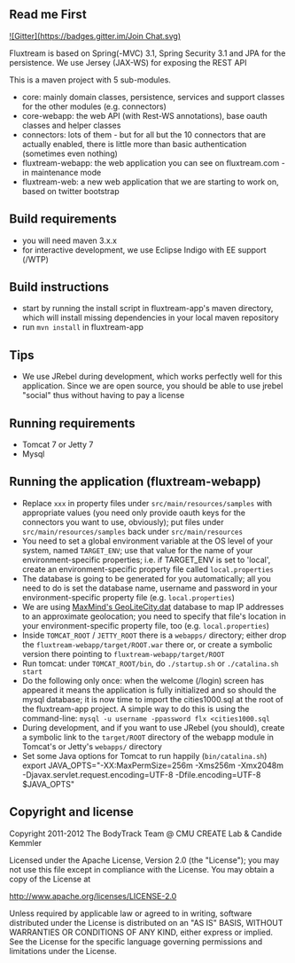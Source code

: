 Read me First
-------------

[![Gitter](https://badges.gitter.im/Join Chat.svg)](https://gitter.im/ckemmler/fluxtream-app?utm_source=badge&utm_medium=badge&utm_campaign=pr-badge&utm_content=badge)

Fluxtream is based on Spring(-MVC) 3.1, Spring Security 3.1 and JPA for the persistence. We use Jersey (JAX-WS) for exposing the REST API

This is a maven project with 5 sub-modules.

* core: mainly domain classes, persistence, services and support classes for the other modules (e.g. connectors)
* core-webapp: the web API (with Rest-WS annotations), base oauth classes and helper classes
* connectors: lots of them - but for all but the 10 connectors that are actually enabled, there is little more than basic authentication (sometimes even nothing)
* fluxtream-webapp: the web application you can see on fluxtream.com - in maintenance mode
* fluxtream-web: a new web application that we are starting to work on, based on twitter bootstrap

Build requirements
------------------

* you will need maven 3.x.x
* for interactive development, we use Eclipse Indigo with EE support (/WTP)

Build instructions
------------------

* start by running the install script in fluxtream-app's maven directory, which will install missing dependencies in your local maven repository
* run `mvn install` in fluxtream-app

Tips
----

* We use JRebel during development, which works perfectly well for this application. Since we are open source, you should be able to use jrebel "social" thus without having to pay a license

Running requirements
--------------------

* Tomcat 7 or Jetty 7
* Mysql

Running the application (fluxtream-webapp)
------------------------------------------
* Replace `xxx` in property files under `src/main/resources/samples` with appropriate values (you need only provide oauth keys for the connectors you want to use, obviously); put files under `src/main/resources/samples` back under `src/main/resources`
* You need to set a global environment variable at the OS level of your system, named `TARGET_ENV`; use that value for the name of your environment-specific properties; i.e. if TARGET_ENV is set to 'local', create an environment-specific property file called `local.properties`
* The database is going to be generated for you automatically; all you need to do is set the database name, username and password in your environment-specific property file (e.g. `local.properties`)
* We are using [MaxMind's GeoLiteCity.dat](http://www.maxmind.com) database to map IP addresses to an approximate geolocation; you need to specify that file's location in your environment-specific property file, too (e.g. `local.properties`)
* Inside `TOMCAT_ROOT` / `JETTY_ROOT` there is a `webapps/` directory; either drop the `fluxtream-webapp/target/ROOT.war` there or, or create a symbolic version there pointing to `fluxtream-webapp/target/ROOT`
* Run tomcat: under `TOMCAT_ROOT/bin`, do `./startup.sh` or `./catalina.sh start`
* Do the following only once: when the welcome (/login) screen has appeared it means the application is fully initialized and so should the mysql database; it is now time to import the cities1000.sql at the root of the fluxtream-app project. A simple way to do this is using the command-line: `mysql -u username -ppassword flx <cities1000.sql`
* During development, and if you want to use JRebel (you should), create a symbolic link to the `target/ROOT` directory of the webapp module in Tomcat's or Jetty's `webapps/` directory
* Set some Java options for Tomcat to run happily (`bin/catalina.sh`)
export JAVA_OPTS="-XX:MaxPermSize=256m -Xms256m -Xmx2048m -Djavax.servlet.request.encoding=UTF-8 -Dfile.encoding=UTF-8 $JAVA_OPTS"

Copyright and license
---------------------

Copyright 2011-2012 The BodyTrack Team @ CMU CREATE Lab & Candide Kemmler

Licensed under the Apache License, Version 2.0 (the "License");
you may not use this file except in compliance with the License.
You may obtain a copy of the License at

http://www.apache.org/licenses/LICENSE-2.0

Unless required by applicable law or agreed to in writing, software
distributed under the License is distributed on an "AS IS" BASIS,
WITHOUT WARRANTIES OR CONDITIONS OF ANY KIND, either express or implied.
See the License for the specific language governing permissions and
limitations under the License.